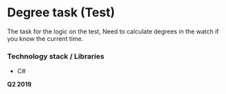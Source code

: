 # Degree task (Test)

The task for the logic on the test, Need to calculate degrees in the watch if you know the current time. 

### Technology stack / Libraries
  - C#

**Q2 2019**
